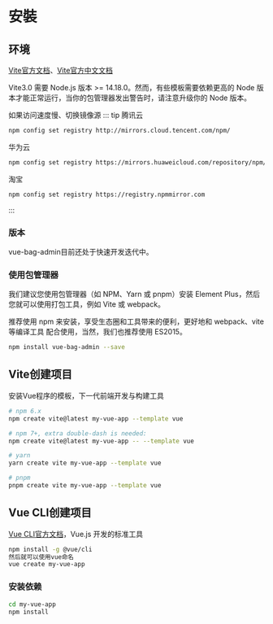 # 安裝

## 环境

[Vite官方文档](https://vitejs.dev/)、[Vite官方中文文档](https://cn.vitejs.dev/)

Vite3.0 需要 Node.js 版本 >= 14.18.0。然而，有些模板需要依赖更高的 Node 版本才能正常运行，当你的包管理器发出警告时，请注意升级你的 Node 版本。

如果访问速度慢、切换镜像源
::: tip 腾讯云

```bash
npm config set registry http://mirrors.cloud.tencent.com/npm/ 
```

华为云

```bash
npm config set registry https://mirrors.huaweicloud.com/repository/npm/ 
```

淘宝

```bash
npm config set registry https://registry.npmmirror.com
```

:::


### 版本

vue-bag-admin目前还处于快速开发迭代中。

### 使用包管理器

我们建议您使用包管理器（如 NPM、Yarn 或 pnpm）安装 Element Plus，然后您就可以使用打包工具，例如 Vite 或 webpack。

推荐使用 npm 来安装，享受生态圈和工具带来的便利，更好地和 webpack、vite等编译工具 配合使用，当然，我们也推荐使用 ES2015。

```bash
npm install vue-bag-admin --save
```

## Vite创建项目

安装Vue程序的模板，下一代前端开发与构建工具

```bash
# npm 6.x
npm create vite@latest my-vue-app --template vue

# npm 7+, extra double-dash is needed:
npm create vite@latest my-vue-app -- --template vue

# yarn
yarn create vite my-vue-app --template vue

# pnpm
pnpm create vite my-vue-app --template vue
```

## Vue CLI创建项目

[Vue CLI官方文档](https://cli.vuejs.org/zh/)，Vue.js 开发的标准工具

```bash
npm install -g @vue/cli 
然后就可以使用vue命名
vue create my-vue-app
```

### 安装依赖

```bash
cd my-vue-app
npm install
```
